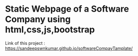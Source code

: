 # Static Webpage of a Software Company using html,css,js,bootstrap
Link of this project : https://sandeepswnkumar.github.io/softwareCompayTamplate/
